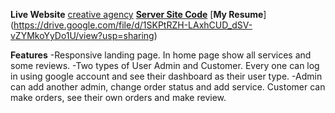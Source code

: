 **Live Website** [creative agency](https://creative-agency-1b7d2.web.app/)
[**Server Site Code**](https://github.com/nanditamandal/creative-agency-server)
[**My Resume**] (https://drive.google.com/file/d/1SKPtRZH-LAxhCUD_dSV-vZYMkoYyDo1U/view?usp=sharing)

**Features**
-Responsive landing page. In home page show all services and some reviews. 
-Two types of User Admin and Customer. Every one can log in using google account and see their dashboard as their user type.
-Admin can add another admin, change order status and add service. Customer can make orders, see their own orders and make review. 




